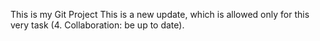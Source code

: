 This is my Git Project
This is a new update, which is allowed only for this very task (4. Collaboration: be up to date).
